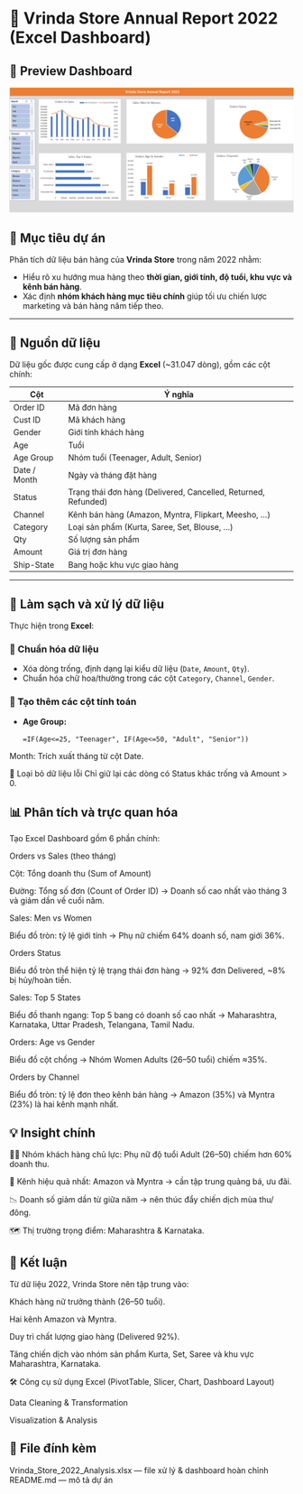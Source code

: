 # 🧾 Vrinda Store Annual Report 2022 (Excel Dashboard)
## 📸 Preview Dashboard 
![Dashboard Screenshot](./image.png)
## 🎯 Mục tiêu dự án
Phân tích dữ liệu bán hàng của **Vrinda Store** trong năm 2022 nhằm:

- Hiểu rõ xu hướng mua hàng theo **thời gian, giới tính, độ tuổi, khu vực và kênh bán hàng**.  
- Xác định **nhóm khách hàng mục tiêu chính** giúp tối ưu chiến lược marketing và bán hàng năm tiếp theo.

---
## 📂 Nguồn dữ liệu
Dữ liệu gốc được cung cấp ở dạng **Excel** (~31.047 dòng), gồm các cột chính:

| Cột | Ý nghĩa |
|------|----------|
| Order ID | Mã đơn hàng |
| Cust ID | Mã khách hàng |
| Gender | Giới tính khách hàng |
| Age | Tuổi |
| Age Group | Nhóm tuổi (Teenager, Adult, Senior) |
| Date / Month | Ngày và tháng đặt hàng |
| Status | Trạng thái đơn hàng (Delivered, Cancelled, Returned, Refunded) |
| Channel | Kênh bán hàng (Amazon, Myntra, Flipkart, Meesho, …) |
| Category | Loại sản phẩm (Kurta, Saree, Set, Blouse, …) |
| Qty | Số lượng sản phẩm |
| Amount | Giá trị đơn hàng |
| Ship-State | Bang hoặc khu vực giao hàng |

---

## 🧹 Làm sạch và xử lý dữ liệu

Thực hiện trong **Excel**:

### 🔸 Chuẩn hóa dữ liệu
- Xóa dòng trống, định dạng lại kiểu dữ liệu (`Date`, `Amount`, `Qty`).
- Chuẩn hóa chữ hoa/thường trong các cột `Category`, `Channel`, `Gender`.

### 🔸 Tạo thêm các cột tính toán
- **Age Group:**  
  ```excel
  =IF(Age<=25, "Teenager", IF(Age<=50, "Adult", "Senior"))
Month: Trích xuất tháng từ cột Date.

🔸 Loại bỏ dữ liệu lỗi
Chỉ giữ lại các dòng có Status khác trống và Amount > 0.

## 📊 Phân tích và trực quan hóa
Tạo Excel Dashboard gồm 6 phần chính:

Orders vs Sales (theo tháng)

Cột: Tổng doanh thu (Sum of Amount)

Đường: Tổng số đơn (Count of Order ID)
→ Doanh số cao nhất vào tháng 3 và giảm dần về cuối năm.

Sales: Men vs Women

Biểu đồ tròn: tỷ lệ giới tính
→ Phụ nữ chiếm 64% doanh số, nam giới 36%.

Orders Status

Biểu đồ tròn thể hiện tỷ lệ trạng thái đơn hàng
→ 92% đơn Delivered, ~8% bị hủy/hoàn tiền.

Sales: Top 5 States

Biểu đồ thanh ngang: Top 5 bang có doanh số cao nhất
→ Maharashtra, Karnataka, Uttar Pradesh, Telangana, Tamil Nadu.

Orders: Age vs Gender

Biểu đồ cột chồng
→ Nhóm Women Adults (26–50 tuổi) chiếm ≈35%.

Orders by Channel

Biểu đồ tròn: tỷ lệ đơn theo kênh bán hàng
→ Amazon (35%) và Myntra (23%) là hai kênh mạnh nhất.

## 💡 Insight chính
👩‍🦰 Nhóm khách hàng chủ lực: Phụ nữ độ tuổi Adult (26–50) chiếm hơn 60% doanh thu.

🛒 Kênh hiệu quả nhất: Amazon và Myntra → cần tập trung quảng bá, ưu đãi.

📉 Doanh số giảm dần từ giữa năm → nên thúc đẩy chiến dịch mùa thu/đông.

🗺️ Thị trường trọng điểm: Maharashtra & Karnataka.

## 🧠 Kết luận
Từ dữ liệu 2022, Vrinda Store nên tập trung vào:

Khách hàng nữ trưởng thành (26–50 tuổi).

Hai kênh Amazon và Myntra.

Duy trì chất lượng giao hàng (Delivered 92%).

Tăng chiến dịch vào nhóm sản phẩm Kurta, Set, Saree và khu vực Maharashtra, Karnataka.

🛠️ Công cụ sử dụng
Excel (PivotTable, Slicer, Chart, Dashboard Layout)

Data Cleaning & Transformation

Visualization & Analysis

## 📁 File đính kèm
Vrinda_Store_2022_Analysis.xlsx — file xử lý & dashboard hoàn chỉnh
README.md — mô tả dự án 
